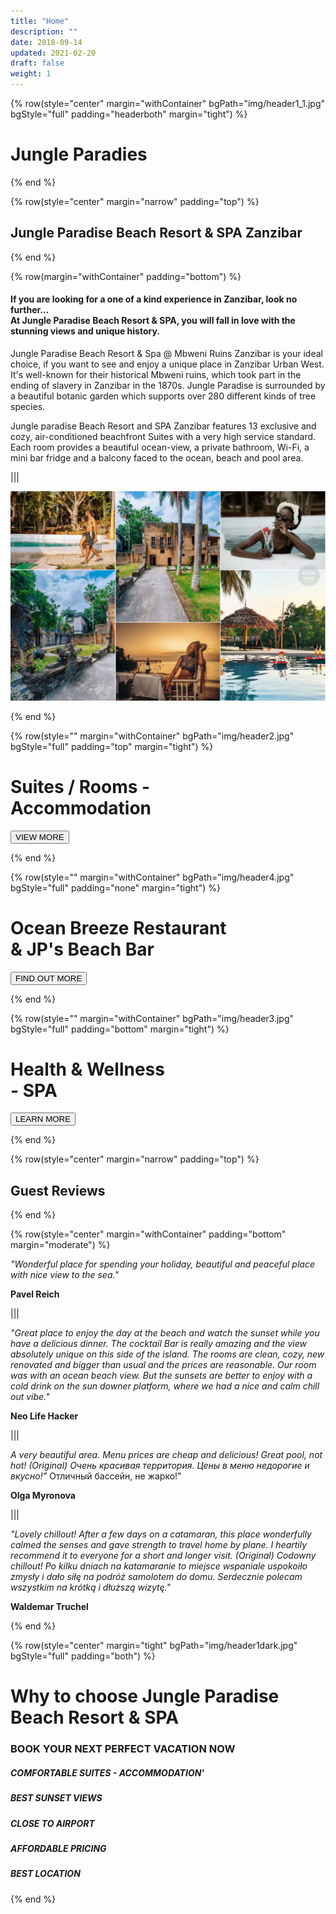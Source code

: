 ```yaml
---
title: "Home"
description: ""
date: 2018-09-14
updated: 2021-02-20
draft: false
weight: 1
---
```


<!-- section 1 (header) -->

{% row(style="center" margin="withContainer" bgPath="img/header1_1.jpg" bgStyle="full" padding="headerboth" margin="tight") %}

<h1 class="text-white">Jungle Paradies</h1>


{% end %}

<!-- section 2 -->

{% row(style="center" margin="narrow" padding="top") %}

## Jungle Paradise Beach Resort & SPA Zanzibar

{% end %}

<div class="container mx-auto"> 

{% row(margin="withContainer" padding="bottom") %}

#### If you are looking for a one of a kind experience in Zanzibar, look no further...<br> At Jungle Paradise Beach Resort & SPA, you will fall in love with the stunning views and unique history.
 

Jungle Paradise Beach Resort & Spa @ Mbweni Ruins Zanzibar is your ideal choice, if you want to see and enjoy a unique place in Zanzibar Urban West. It's well-known for their historical Mbweni ruins, which took part in the ending of slavery in Zanzibar in the 1870s. Jungle Paradise is surrounded by a beautiful botanic garden which supports over 280 different kinds of tree species. 


Jungle paradise Beach Resort and SPA Zanzibar features 13 exclusive and cozy, air-conditioned beachfront Suites with a very high service standard. Each room provides a beautiful ocean-view, a private bathroom, Wi-Fi, a mini bar fridge and a balcony faced to the ocean, beach and pool area.



|||

![Image](./img/section2.jpg#mx-auto)

{% end %}


</div>
<!-- section 3 -->



{% row(style="" margin="withContainer" bgPath="img/header2.jpg" bgStyle="full" padding="top" margin="tight") %}

<h1 class="text-white">Suites / Rooms -<br> Accommodation</h1>

<button onclick="window.location.href='/projects'">VIEW MORE</button>


{% end %}

{% row(style="" margin="withContainer" bgPath="img/header4.jpg" bgStyle="full" padding="none" margin="tight") %}

<h1 class="text-white">Ocean Breeze Restaurant<br> & JP's Beach Bar</h1>

<button onclick="window.location.href='/projects'">FIND OUT MORE </button>


{% end %}

{% row(style="" margin="withContainer" bgPath="img/header3.jpg" bgStyle="full" padding="bottom" margin="tight") %}

<h1 class="text-white">Health & Wellness <br> - SPA</h1>

<button onclick="window.location.href='/projects'">LEARN MORE </button>


{% end %}


<div class="container mx-auto">

<!-- section 4 -->

{% row(style="center" margin="narrow" padding="top") %}

## Guest Reviews

{% end %}


{% row(style="center" margin="withContainer" padding="bottom" margin="moderate") %}

*"Wonderful place for spending your holiday, beautiful and peaceful place with nice view to the sea."*

**Pavel Reich**


|||

*"Great place to enjoy the day at the beach and watch the sunset while you have a delicious dinner. The cocktail Bar is really amazing and the view absolutely unique on this side of the island. The rooms are clean, cozy, new renovated and bigger than usual and the prices are reasonable. Our room was with an ocean beach view. But the sunsets are better to enjoy with a cold drink on the sun downer platform, where we had a nice and calm chill out vibe."*

**Neo Life Hacker**

|||

*A very beautiful area. Menu prices are cheap and delicious! Great pool, not hot! (Original) Очень красивая территория. Цены в меню недорогие и вкусно!"* Отличный бассейн, не жарко!"

**Olga Myronova**

|||

*"Lovely chillout! After a few days on a catamaran, this place wonderfully calmed the senses and gave strength to travel home by plane. I heartily recommend it to everyone for a short and longer visit. (Original) Codowny chillout! Po kilku dniach na katamaranie to miejsce wspaniale uspokoiło zmysły i dało siłę na podróż samolotem do domu. Serdecznie polecam wszystkim na krótką i dłuższą wizytę."*

**Waldemar Truchel**




{% end %}

</div>

<!-- section 1 (header) -->

{% row(style="center" margin="tight" bgPath="img/header1dark.jpg" bgStyle="full" padding="both") %}

<h1 class="text-white">Why to choose Jungle Paradise Beach Resort & SPA</h1>


<h3 class="text-white">BOOK YOUR NEXT PERFECT VACATION NOW</h3>

##### COMFORTABLE SUITES - ACCOMMODATION'
##### BEST SUNSET VIEWS
##### CLOSE TO AIRPORT
##### AFFORDABLE PRICING
##### BEST LOCATION


{% end %}


